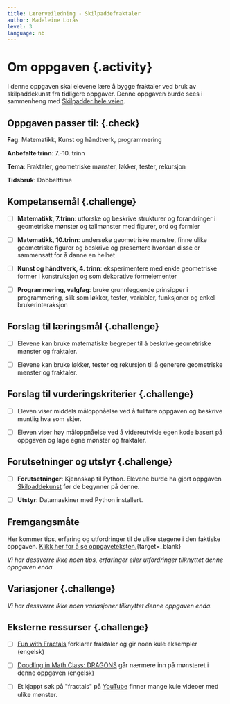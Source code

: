 ```yaml
---
title: Lærerveiledning - Skilpaddefraktaler
author: Madeleine Lorås
level: 3
language: nb
---
```



# Om oppgaven {.activity}

I denne oppgaven skal elevene lære å bygge fraktaler ved bruk av skilpaddekunst
fra tidligere oppgaver. Denne oppgaven burde sees i sammenheng med [Skilpadder
hele veien](../skilpadder_hele_veien/skilpadder_hele_veien.html).

## Oppgaven passer til: {.check}

 __Fag__: Matematikk, Kunst og håndtverk, programmering

__Anbefalte trinn__: 7.-10. trinn

__Tema__: Fraktaler, geometriske mønster, løkker, tester, rekursjon

__Tidsbruk__: Dobbelttime

## Kompetansemål {.challenge}

- [ ] __Matematikk, 7.trinn__: utforske og beskrive strukturer og forandringer i
      geometriske mønster og tallmønster med figurer, ord og formler

- [ ] __Matematikk, 10.trinn__: undersøke geometriske mønstre, finne ulike
      geometriske figurer og beskrive og presentere hvordan disse er sammensatt
      for å danne en helhet

- [ ] __Kunst og håndtverk, 4. trinn__: eksperimentere med enkle geometriske
      former i konstruksjon og som dekorative formelementer

- [ ] __Programmering, valgfag__: bruke grunnleggende prinsipper i
       programmering, slik som løkker, tester, variabler, funksjoner og enkel
       brukerinteraksjon

## Forslag til læringsmål {.challenge}

- [ ] Elevene kan bruke matematiske begreper til å beskrive geometriske mønster
       og fraktaler.

- [ ] Elevene kan bruke løkker, tester og rekursjon til å generere geometriske
       mønster og fraktaler.

## Forslag til vurderingskriterier {.challenge}

- [ ] Eleven viser middels måloppnåelse ved å fullføre oppgaven og beskrive
      muntlig hva som skjer.

- [ ] Eleven viser høy måloppnåelse ved å videreutvikle egen kode basert på
       oppgaven og lage egne mønster og fraktaler.

## Forutsetninger og utstyr {.challenge}

- [ ] __Forutsetninger__: Kjennskap til Python. Elevene burde ha gjort oppgaven
       [Skilpaddekunst](../skilpaddekunst/skilpaddekunst.html) før de begynner
       på denne.

- [ ] __Utstyr__: Datamaskiner med Python installert.

## Fremgangsmåte

Her kommer tips, erfaring og utfordringer til de ulike stegene i den faktiske
oppgaven. [Klikk her for å se
oppgaveteksten.](../skilpaddefraktaler/skilpaddefraktaler.html){target=_blank}

_Vi har dessverre ikke noen tips, erfaringer eller utfordringer tilknyttet denne
oppgaven enda._

## Variasjoner {.challenge}

_Vi har dessverre ikke noen variasjoner tilknyttet denne oppgaven enda._

## Eksterne ressurser {.challenge}

- [ ] [Fun with Fractals](https://www.youtube.com/watch?v=XwWyTts06tU) forklarer
      fraktaler og gir noen kule eksempler (engelsk)

- [ ] [Doodling in Math Class:
      DRAGONS](https://www.youtube.com/watch?v=EdyociU35u8) går nærmere inn på
      mønsteret i denne oppgaven (engelsk)

- [ ] Et kjappt søk på "fractals" på
      [YouTube](https://www.youtube.com/results?search_query=fractals) finner
      mange kule videoer med ulike mønster.

